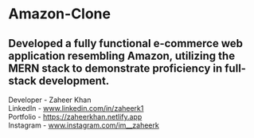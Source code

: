 # Amazon-Clone
 Developed a fully functional e-commerce web application resembling Amazon, 
 utilizing the MERN stack to demonstrate proficiency in full-stack development. 
-------------------------------------------------------------------------------------
Developer - Zaheer Khan <br>
LinkedIn - www.linkedin.com/in/zaheerk1 <br>
Portfolio - https://zaheerkhan.netlify.app <br>
Instagram - www.instagram.com/im__zaheerk <br>
